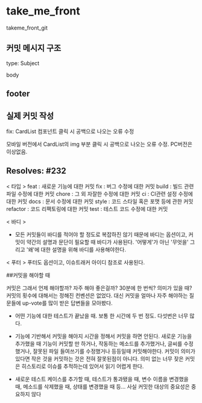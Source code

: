 # take_me_front
takeme_front_git


커밋 메시지 구조
----------------
type: Subject

body

footer
----------------


실제 커밋 작성
--------------------------------------------------------------
fix: CardList 컴포넌트 클릭 시 공백으로 나오는 오류 수정

모바일 버전에서 CardList의 img 부분 클릭 시 공백으로 나오는 오류 수정.
PC버전은 이상없음.

Resolves: #232
--------------------------------------------------------------


< 타입 >
feat : 새로운 기능에 대한 커밋
fix : 버그 수정에 대한 커밋
build : 빌드 관련 파일 수정에 대한 커밋
chore : 그 외 자잘한 수정에 대한 커밋
ci : CI관련 설정 수정에 대한 커밋
docs : 문서 수정에 대한 커밋
style : 코드 스타일 혹은 포맷 등에 관한 커밋
refactor :  코드 리팩토링에 대한 커밋
test : 테스트 코드 수정에 대한 커밋

< 바디 >
- 모든 커밋들이 바디를 적어야 할 정도로 복잡하진 않기 때문에 바디는 옵션이고, 커밋이 약간의 설명과 문단이 필요할 때 바디가 사용된다.
'어떻게'가 아닌 '무엇을' 그리고 '왜'에 대한 설명을 위해 바디를 사용해야한다.

< 푸터 >
푸터도 옵션이고, 이슈트래커 아이디 참조로 사용된다.




##커밋을 해야할 때
 
커밋은 그래서 언제 해야할까? 자주 해야 좋은걸까?
30분에 한 번씩? 의미가 있을 때?
커밋의 횟수에 대해서는 정해진 컨벤션은 없었다.
대신 커밋을 얼마나 자주 해야하는 질문들에 up-vote를 많이 받은 답변들을 모아봤다.

 
- 어떤 기능에 대한 테스트가 끝났을 때. 보통 한 시간에 두 번 정도. 다섯번은 너무 많다.

- 기능에 기반해서 커밋을 해야지 시간을 정해서 커밋을 하면 안된다. 새로운 기능을 추가했을 때 기능이 커밋할 만 하거나,
작동하는 메소드를 추가했거나, 글씨를 수정했거나, 잘못된 파일 들여쓰기를 수정했거나 등등일때 커밋해야한다.
커밋이 의미가 있다면 작은 것을 커밋하는 것은 전혀 잘못된점이 아니다. 의미 없는 너무 잦은 커밋은 히스토리로 이슈를 추적하는데 있어서 읽기 어렵게 한다.

- 새로운 테스트 케이스를 추가할 때, 테스트가 통과됐을 때, 변수 이름을 변경했을 때, 메소드를 삭제했을 때,
상태를 변경했을 때 등... 사실 커밋한 대상의 중요성은 중요하지 않다








